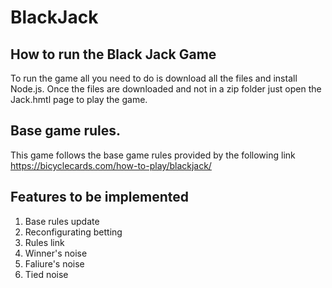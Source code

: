 # BlackJack



## How to run the Black Jack Game
To run the game all you need to do is download all the files and install Node.js. Once the files are downloaded and not in a zip folder just open the Jack.hmtl page to play the game.

## Base game rules.
This game follows the base game rules provided by the following link
https://bicyclecards.com/how-to-play/blackjack/

## Features to be implemented 
1. Base rules update
2. Reconfigurating betting
3. Rules link
4. Winner's noise
5. Faliure's noise
6. Tied noise

